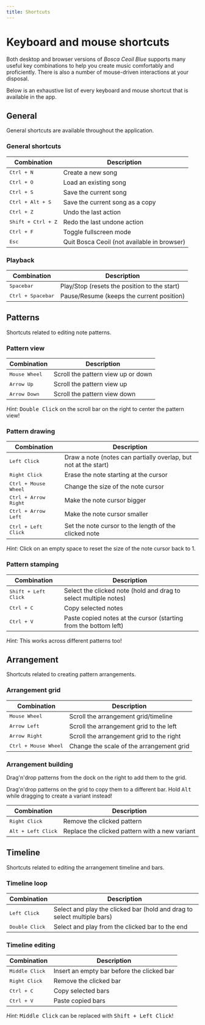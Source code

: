 ```yaml
---
title: Shortcuts
---
```


# Keyboard and mouse shortcuts

Both desktop and browser versions of _Bosca Ceoil Blue_ supports many useful key combinations to help you create music comfortably and proficiently. There is also a number of mouse-driven interactions at your disposal.

Below is an exhaustive list of every keyboard and mouse shortcut that is available in the app.

## General

General shortcuts are available throughout the application.

### General shortcuts

| Combination  | Description  |
|--------------|--------------|
| <kbd>Ctrl + N</kbd>            | Create a new song  |
| <kbd>Ctrl + O</kbd>            | Load an existing song  |
| <kbd>Ctrl + S</kbd>            | Save the current song  |
| <kbd>Ctrl + Alt + S</kbd>      | Save the current song as a copy  |
| <kbd>Ctrl + Z</kbd>            | Undo the last action  |
| <kbd>Shift + Ctrl + Z</kbd>    | Redo the last undone action  |
| <kbd>Ctrl + F</kbd>            | Toggle fullscreen mode  |
| <kbd>Esc</kbd>                 | Quit Bosca Ceoil (not available in browser)  |


### Playback

| Combination  | Description  |
|--------------|--------------|
| <kbd>Spacebar</kbd>           | Play/Stop (resets the position to the start)  |
| <kbd>Ctrl + Spacebar</kbd>    | Pause/Resume (keeps the current position)  |


## Patterns

Shortcuts related to editing note patterns.

### Pattern view

| Combination  | Description  |
|--------------|--------------|
| <kbd>Mouse Wheel</kbd>    | Scroll the pattern view up or down  |
| <kbd>Arrow Up</kbd>       | Scroll the pattern view up  |
| <kbd>Arrow Down</kbd>     | Scroll the pattern view down  |

_Hint:_ <kbd>Double Click</kbd> on the scroll bar on the right to center the pattern view!

### Pattern drawing

| Combination  | Description  |
|--------------|--------------|
| <kbd>Left Click</kbd>            | Draw a note (notes can partially overlap, but not at the start)  |
| <kbd>Right Click</kbd>           | Erase the note starting at the cursor  |
| <kbd>Ctrl + Mouse Wheel</kbd>    | Change the size of the note cursor  |
| <kbd>Ctrl + Arrow Right</kbd>    | Make the note cursor bigger  |
| <kbd>Ctrl + Arrow Left</kbd>     | Make the note cursor smaller  |
| <kbd>Ctrl + Left Click</kbd>     | Set the note cursor to the length of the clicked note  |

_Hint:_ Click on an empty space to reset the size of the note cursor back to 1.

### Pattern stamping

| Combination  | Description  |
|--------------|--------------|
| <kbd>Shift + Left Click</kbd>    | Select the clicked note (hold and drag to select multiple notes)  |
| <kbd>Ctrl + C</kbd>              | Copy selected notes  |
| <kbd>Ctrl + V</kbd>              | Paste copied notes at the cursor (starting from the bottom left)  |

_Hint:_ This works across different patterns too!


## Arrangement

Shortcuts related to creating pattern arrangements.

### Arrangement grid

| Combination  | Description  |
|--------------|--------------|
| <kbd>Mouse Wheel</kbd>           | Scroll the arrangement grid/timeline  |
| <kbd>Arrow Left</kbd>            | Scroll the arrangement grid to the left  |
| <kbd>Arrow Right</kbd>           | Scroll the arrangement grid to the right  |
| <kbd>Ctrl + Mouse Wheel</kbd>    | Change the scale of the arrangement grid  |

### Arrangement building

Drag'n'drop patterns from the dock on the right to add them to the grid.

Drag'n'drop patterns on the grid to copy them to a different bar. Hold <kbd>Alt</kbd> while dragging to create a variant instead!

| Combination  | Description  |
|--------------|--------------|
| <kbd>Right Click</kbd>         | Remove the clicked pattern  |
| <kbd>Alt + Left Click</kbd>    | Replace the clicked pattern with a new variant  |


## Timeline

Shortcuts related to editing the arrangement timeline and bars.

### Timeline loop

| Combination  | Description  |
|--------------|--------------|
| <kbd>Left Click</kbd>      | Select and play the clicked bar (hold and drag to select multiple bars)  |
| <kbd>Double Click</kbd>    | Select and play from the clicked bar to the end  |

### Timeline editing

| Combination  | Description  |
|--------------|--------------|
| <kbd>Middle Click</kbd>    | Insert an empty bar before the clicked bar  |
| <kbd>Right Click</kbd>     | Remove the clicked bar  |
| <kbd>Ctrl + C</kbd>        | Copy selected bars  |
| <kbd>Ctrl + V</kbd>        | Paste copied bars  |

_Hint:_ <kbd>Middle Click</kbd> can be replaced with <kbd>Shift + Left Click</kbd>!
